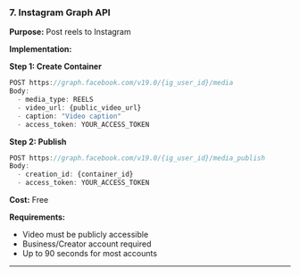 ### 7. Instagram Graph API

**Purpose:** Post reels to Instagram

**Implementation:**

**Step 1: Create Container**
```javascript
POST https://graph.facebook.com/v19.0/{ig_user_id}/media
Body:
  - media_type: REELS
  - video_url: {public_video_url}
  - caption: "Video caption"
  - access_token: YOUR_ACCESS_TOKEN
```

**Step 2: Publish**
```javascript
POST https://graph.facebook.com/v19.0/{ig_user_id}/media_publish
Body:
  - creation_id: {container_id}
  - access_token: YOUR_ACCESS_TOKEN
```

**Cost:** Free

**Requirements:**
- Video must be publicly accessible
- Business/Creator account required
- Up to 90 seconds for most accounts

---
